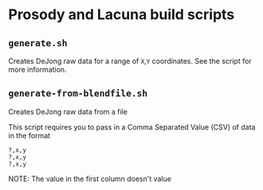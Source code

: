 # Prosody and Lacuna build scripts

## `generate.sh`

Creates DeJong raw data for a range of `X`,`Y` coordinates. See the
script for more information.

## `generate-from-blendfile.sh`

Creates DeJong raw data from a file

This script requires you to pass in a Comma Separated Value (CSV) of
data in the format

    ?,x,y
    ?,x,y
    ?,x,y

NOTE: The value in the first column doesn't value

